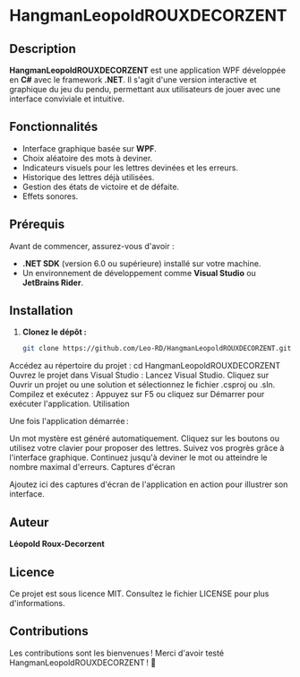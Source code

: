 # HangmanLeopoldROUXDECORZENT

## Description

**HangmanLeopoldROUXDECORZENT** est une application WPF développée en **C#** avec le framework **.NET**. Il s'agit d'une version interactive et graphique du jeu du pendu, permettant aux utilisateurs de jouer avec une interface conviviale et intuitive.

## Fonctionnalités

- Interface graphique basée sur **WPF**.
- Choix aléatoire des mots à deviner.
- Indicateurs visuels pour les lettres devinées et les erreurs.
- Historique des lettres déjà utilisées.
- Gestion des états de victoire et de défaite.
- Effets sonores. 

## Prérequis

Avant de commencer, assurez-vous d'avoir :

- **.NET SDK** (version 6.0 ou supérieure) installé sur votre machine.
- Un environnement de développement comme **Visual Studio** ou **JetBrains Rider**.

## Installation

1. **Clonez le dépôt :**
   ```bash
   git clone https://github.com/Leo-RD/HangmanLeopoldROUXDECORZENT.git
Accédez au répertoire du projet :
cd HangmanLeopoldROUXDECORZENT
Ouvrez le projet dans Visual Studio :
Lancez Visual Studio.
Cliquez sur Ouvrir un projet ou une solution et sélectionnez le fichier .csproj ou .sln.
Compilez et exécutez :
Appuyez sur F5 ou cliquez sur Démarrer pour exécuter l'application.
Utilisation

Une fois l'application démarrée :

Un mot mystère est généré automatiquement.
Cliquez sur les boutons ou utilisez votre clavier pour proposer des lettres.
Suivez vos progrès grâce à l'interface graphique.
Continuez jusqu'à deviner le mot ou atteindre le nombre maximal d'erreurs.
Captures d'écran

Ajoutez ici des captures d'écran de l'application en action pour illustrer son interface.

## Auteur

**Léopold Roux-Decorzent**

## Licence

Ce projet est sous licence MIT. Consultez le fichier LICENSE pour plus d'informations.

## Contributions

Les contributions sont les bienvenues ! 
Merci d'avoir testé HangmanLeopoldROUXDECORZENT ! 🎉
